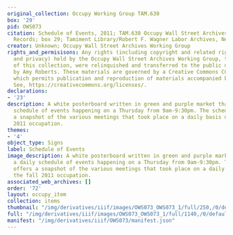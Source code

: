 ```yaml
---
original_collection: Occupy Working Group TAM.630
box: '29'
pid: OWS073
citation: Schedule of Events, 2011; TAM.630 Occupy Wall Street Archives Working Group
  Records; box 29; Tamiment Library/Robert F. Wagner Labor Archives, New York University
creator: Unknown; Occupy Wall Street Archives Working Group
rights_and_permisisons: Any rights (including copyright and related rights to publicity
  and privacy) held by the Occupy Wall Street Archives Working Group, the creator
  of this collection, were relinquished and transferred to the public domain in 2013
  by Amy Roberts. These materials are governed by a Creative Commons CC0 license,
  which permits publication and reproduction of materials accompanied by full attribution.
  See, https://creativecommons.org/licenses/.
declarations:
- '23'
description: A white posterboard written in green and purple market that has a daily
  schedule of events happening on a Thursday from 9am-9:30pm. The schedule offers
  a snapshot of the various meetings that took place on a daily basis during the fall
  2011 occupation.
themes:
- '4'
object_type: Signs
label: Schedule of Events
image_description: A white posterboard written in green and purple market that has
  a daily schedule of events happening on a Thursday from 9am-9:30pm. The schedule
  offers a snapshot of the various meetings that took place on a daily basis during
  the fall 2011 occupation.
associated_web_archives: []
order: '72'
layout: occupy_item
collection: items
thumbnail: "/img/derivatives/iiif/images/OWS073_OWS073_1/full/250,/0/default.jpg"
full: "/img/derivatives/iiif/images/OWS073_OWS073_1/full/1140,/0/default.jpg"
manifest: "/img/derivatives/iiif/OWS073/manifest.json"
---
```

